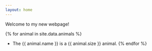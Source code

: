 ```yaml
---
layout: home
---
```


Welcome to my new webpage!

{% for animal in site.data.animals %}
- The {{ animal.name }} is a {{ animal.size }} animal.
{% endfor %}
